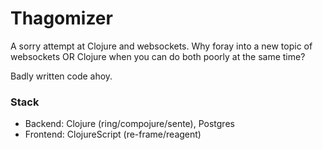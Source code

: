 # Thagomizer

A sorry attempt at Clojure and websockets.  Why foray into a new topic of websockets OR Clojure when you can do both poorly at the same time?

Badly written code ahoy.

### Stack
- Backend: Clojure (ring/compojure/sente), Postgres
- Frontend: ClojureScript (re-frame/reagent)
